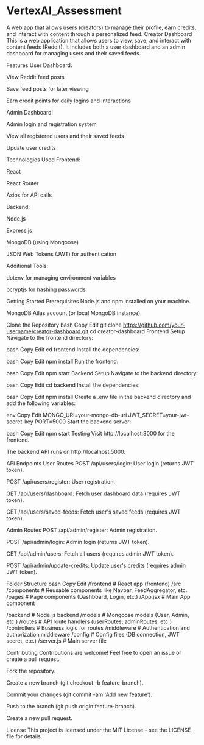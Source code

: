 # VertexAI_Assessment
A web app that allows users (creators) to manage their profile, earn credits, and interact with content through a personalized feed.
Creator Dashboard
This is a web application that allows users to view, save, and interact with content feeds (Reddit). It includes both a user dashboard and an admin dashboard for managing users and their saved feeds.

Features
User Dashboard:

View Reddit feed posts

Save feed posts for later viewing

Earn credit points for daily logins and interactions

Admin Dashboard:

Admin login and registration system

View all registered users and their saved feeds

Update user credits

Technologies Used
Frontend:

React

React Router

Axios for API calls

Backend:

Node.js

Express.js

MongoDB (using Mongoose)

JSON Web Tokens (JWT) for authentication

Additional Tools:

dotenv for managing environment variables

bcryptjs for hashing passwords

Getting Started
Prerequisites
Node.js and npm installed on your machine.

MongoDB Atlas account (or local MongoDB instance).

Clone the Repository
bash
Copy
Edit
git clone https://github.com/your-username/creator-dashboard.git
cd creator-dashboard
Frontend Setup
Navigate to the frontend directory:

bash
Copy
Edit
cd frontend
Install the dependencies:

bash
Copy
Edit
npm install
Run the frontend:

bash
Copy
Edit
npm start
Backend Setup
Navigate to the backend directory:

bash
Copy
Edit
cd backend
Install the dependencies:

bash
Copy
Edit
npm install
Create a .env file in the backend directory and add the following variables:

env
Copy
Edit
MONGO_URI=your-mongo-db-uri
JWT_SECRET=your-jwt-secret-key
PORT=5000
Start the backend server:

bash
Copy
Edit
npm start
Testing
Visit http://localhost:3000 for the frontend.

The backend API runs on http://localhost:5000.

API Endpoints
User Routes
POST /api/users/login: User login (returns JWT token).

POST /api/users/register: User registration.

GET /api/users/dashboard: Fetch user dashboard data (requires JWT token).

GET /api/users/saved-feeds: Fetch user's saved feeds (requires JWT token).

Admin Routes
POST /api/admin/register: Admin registration.

POST /api/admin/login: Admin login (returns JWT token).

GET /api/admin/users: Fetch all users (requires admin JWT token).

POST /api/admin/update-credits: Update user's credits (requires admin JWT token).

Folder Structure
bash
Copy
Edit
/frontend                # React app (frontend)
  /src
    /components          # Reusable components like Navbar, FeedAggregator, etc.
    /pages               # Page components (Dashboard, Login, etc.)
    /App.jsx             # Main App component

/backend                 # Node.js backend
  /models                # Mongoose models (User, Admin, etc.)
  /routes                # API route handlers (userRoutes, adminRoutes, etc.)
  /controllers           # Business logic for routes
  /middleware            # Authentication and authorization middleware
  /config                # Config files (DB connection, JWT secret, etc.)
  /server.js             # Main server file

Contributing
Contributions are welcome! Feel free to open an issue or create a pull request.

Fork the repository.

Create a new branch (git checkout -b feature-branch).

Commit your changes (git commit -am 'Add new feature').

Push to the branch (git push origin feature-branch).

Create a new pull request.

License
This project is licensed under the MIT License - see the LICENSE file for details.
